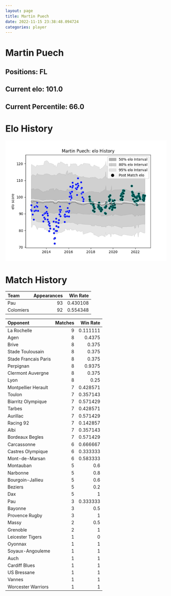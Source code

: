 ```yaml
---  
layout: page  
title: Martin Puech  
date: 2022-11-15 23:38:48.094724  
categories: player  
---
```

# Martin Puech

## Positions: FL

## Current elo: 101.0

## Current Percentile: 66.0

# Elo History


![elo history](history_MartinPuech.png)
# Match History


| Team      |   Appearances |   Win Rate |
|:----------|--------------:|-----------:|
| Pau       |            93 |   0.430108 |
| Colomiers |            92 |   0.554348 |

| Opponent             |   Matches |   Win Rate |
|:---------------------|----------:|-----------:|
| La Rochelle          |         9 |   0.111111 |
| Agen                 |         8 |   0.4375   |
| Brive                |         8 |   0.375    |
| Stade Toulousain     |         8 |   0.375    |
| Stade Francais Paris |         8 |   0.375    |
| Perpignan            |         8 |   0.9375   |
| Clermont Auvergne    |         8 |   0.375    |
| Lyon                 |         8 |   0.25     |
| Montpellier Herault  |         7 |   0.428571 |
| Toulon               |         7 |   0.357143 |
| Biarritz Olympique   |         7 |   0.571429 |
| Tarbes               |         7 |   0.428571 |
| Aurillac             |         7 |   0.571429 |
| Racing 92            |         7 |   0.142857 |
| Albi                 |         7 |   0.357143 |
| Bordeaux Begles      |         7 |   0.571429 |
| Carcassonne          |         6 |   0.666667 |
| Castres Olympique    |         6 |   0.333333 |
| Mont-de-Marsan       |         6 |   0.583333 |
| Montauban            |         5 |   0.6      |
| Narbonne             |         5 |   0.8      |
| Bourgoin-Jallieu     |         5 |   0.6      |
| Beziers              |         5 |   0.2      |
| Dax                  |         5 |   1        |
| Pau                  |         3 |   0.333333 |
| Bayonne              |         3 |   0.5      |
| Provence Rugby       |         3 |   1        |
| Massy                |         2 |   0.5      |
| Grenoble             |         2 |   1        |
| Leicester Tigers     |         1 |   0        |
| Oyonnax              |         1 |   1        |
| Soyaux-Angouleme     |         1 |   1        |
| Auch                 |         1 |   1        |
| Cardiff Blues        |         1 |   1        |
| US Bressane          |         1 |   1        |
| Vannes               |         1 |   1        |
| Worcester Warriors   |         1 |   1        |
